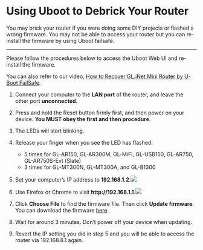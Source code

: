# Using Uboot to Debrick Your Router

You may brick your router if you were doing some DIY projects or flashed a wrong firmware. You may not be able to access your router but you can re-install the firmware by using Uboot failsafe.



---

Please follow the procedures below to access the Uboot Web UI and re-install the firmware.

You can also refer to our video, [How to Recover GL.iNet Mini Router by U-Boot FailSafe](https://docs.gl-inet.com/en/3/video/tutor/#how-to-recover-glinet-mini-router-by-u-boot-failsafe).



<ol type="1">
    <li>
        <p> Connect your computer to the <b>LAN port</b> of the router, and leave the other port <b>unconnected</b>.
        </p>
    </li>
    <li>
    	<p>Press and hold the Reset button firmly first, and then power on your device. <b>You MUST obey the first and then procedure</b>.
        </p>
    </li>
    <li>
    	<p>The LEDs will start blinking.
        </p>
    </li>
    <li>
    	<p>Release your finger when you see the LED has flashed:
        <ul>
        	<li>5 times for GL-AR150, GL-AR300M, GL-MiFi, GL-USB150, GL-AR750, GL-AR750S-Ext (Slate)</li>
        	<li>3 times for GL-MT300N, GL-MT300A, and GL-B1300</li>
        </ul>
        </p>
    </li>
    <li>
    	<p>Set your computer’s IP address to <b>192.168.1.2</b>.<img src="https://static.gl-inet.com/docs/en/2.x/troubleshooting/src/debrick/set_ip.jpg">
        </p>
    </li>
    <li>
    	<p>Use Firefox or Chrome to visit <b>http://192.168.1.1</b>.<img src="https://static.gl-inet.com/docs/en/2.x/troubleshooting/src/debrick/ui.jpg">
        </p>
    </li>
    <li>
    	<p>Click <b>Choose File</b> to find the firmware file. Then click <b>Update firmware</b>. You can download the firmware <a href="http://download.gl-inet.com/firmware">here</a>.
        </p>
    </li>
    <li>
    	<p>Wait for around 3 minutes. Don’t power off your device when updating.
        </p>
    </li>
    <li>
    	<p>Revert the IP setting you did in step 5 and you will be able to access the router via 192.168.8.1 again.
        </p>
    </li>
</ol>